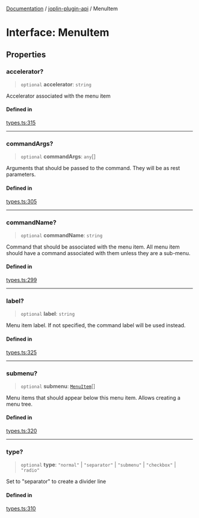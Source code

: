 [Documentation](../../packages.md) / [joplin-plugin-api](../index.md) / MenuItem

# Interface: MenuItem

## Properties

### accelerator?

> `optional` **accelerator**: `string`

Accelerator associated with the menu item

#### Defined in

[types.ts:315](https://github.com/rxliuli/joplin-utils/blob/a3a4c55f9104da0aa8b36da1259d082b810b3d68/packages/joplin-plugin-api/src/types.ts#L315)

---

### commandArgs?

> `optional` **commandArgs**: `any`[]

Arguments that should be passed to the command. They will be as rest
parameters.

#### Defined in

[types.ts:305](https://github.com/rxliuli/joplin-utils/blob/a3a4c55f9104da0aa8b36da1259d082b810b3d68/packages/joplin-plugin-api/src/types.ts#L305)

---

### commandName?

> `optional` **commandName**: `string`

Command that should be associated with the menu item. All menu item should
have a command associated with them unless they are a sub-menu.

#### Defined in

[types.ts:299](https://github.com/rxliuli/joplin-utils/blob/a3a4c55f9104da0aa8b36da1259d082b810b3d68/packages/joplin-plugin-api/src/types.ts#L299)

---

### label?

> `optional` **label**: `string`

Menu item label. If not specified, the command label will be used instead.

#### Defined in

[types.ts:325](https://github.com/rxliuli/joplin-utils/blob/a3a4c55f9104da0aa8b36da1259d082b810b3d68/packages/joplin-plugin-api/src/types.ts#L325)

---

### submenu?

> `optional` **submenu**: [`MenuItem`](MenuItem.md)[]

Menu items that should appear below this menu item. Allows creating a menu tree.

#### Defined in

[types.ts:320](https://github.com/rxliuli/joplin-utils/blob/a3a4c55f9104da0aa8b36da1259d082b810b3d68/packages/joplin-plugin-api/src/types.ts#L320)

---

### type?

> `optional` **type**: `"normal"` \| `"separator"` \| `"submenu"` \| `"checkbox"` \| `"radio"`

Set to "separator" to create a divider line

#### Defined in

[types.ts:310](https://github.com/rxliuli/joplin-utils/blob/a3a4c55f9104da0aa8b36da1259d082b810b3d68/packages/joplin-plugin-api/src/types.ts#L310)
